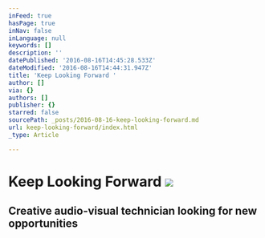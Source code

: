 ```yaml
---
inFeed: true
hasPage: true
inNav: false
inLanguage: null
keywords: []
description: ''
datePublished: '2016-08-16T14:45:28.533Z'
dateModified: '2016-08-16T14:44:31.947Z'
title: 'Keep Looking Forward '
author: []
via: {}
authors: []
publisher: {}
starred: false
sourcePath: _posts/2016-08-16-keep-looking-forward.md
url: keep-looking-forward/index.html
_type: Article

---
```

# Keep Looking Forward ![](https://the-grid-user-content.s3-us-west-2.amazonaws.com/881adfab-382e-400f-823b-e7292e8bf529.jpg)

## Creative audio-visual technician looking for new opportunities